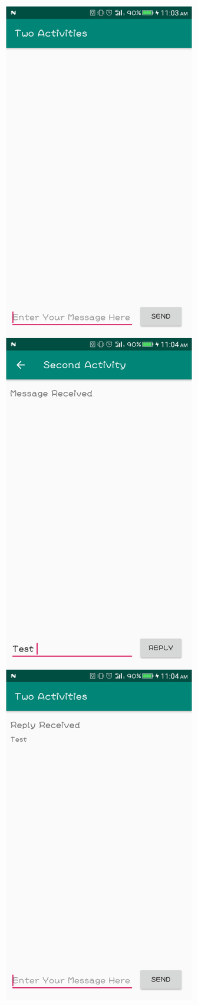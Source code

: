 ![](device-2020-03-19-110359.png)
![](device-2020-03-19-110422.png)
![](device-2020-03-19-110531.png)